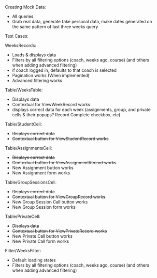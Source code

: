 Creating Mock Data:

- All queries
- Grab real data, generate fake personal data, make dates generated on the same pattern of last three weeks query

Test Cases:

WeeksRecords:

- Loads & displays data
- Filters by all filtering options (coach, weeks ago, course) (and others when adding advanced filtering)
- if coach logged in, defaults to that coach is selected
- Pagination works (When implemented)
- Advanced filtering works

Table/WeeksTable:

- Displays data
- Contextual for ViewWeekRecord works
- displays correct data for each week (assignments, group, and private cells & their popups? Record Complete checkbox, etc)

Table/StudentCell:

- ~~Displays correct data~~
- ~~Contextual button for ViewStudentRecord works~~

Table/AssignmentsCell:

- ~~Displays correct data~~
- ~~Contextual button for ViewAssignmentRecord works~~
- New Assignment button works
- New Assignment form works

Table/GroupSessionsCell:

- ~~Displays correct data~~
- ~~Contextual button for ViewGroupRecord works~~
- New Group Session Call button works
- New Group Session form works

Table/PrivateCell:

- ~~Displays data~~
- ~~Contextual button for ViewPrivateRecord works~~
- New Private Call button works
- New Private Call form works

Filter/WeeksFilter:

- Default loading states
- Filters by all filtering options (coach, weeks ago, course) (and others when adding advanced filtering)
